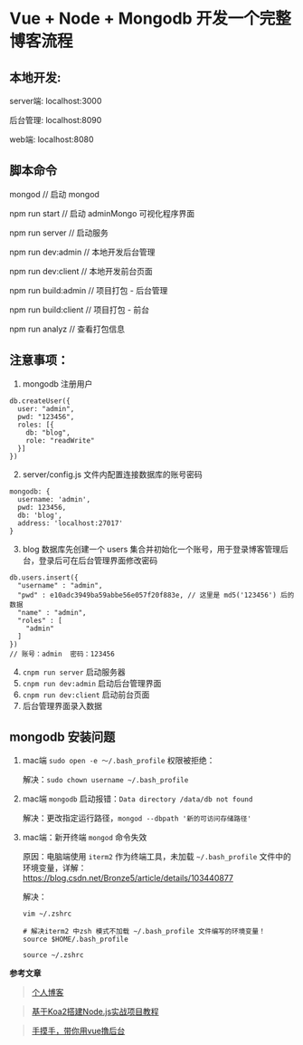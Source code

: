 # Vue + Node + Mongodb 开发一个完整博客流程

## 本地开发:
server端: localhost:3000

后台管理: localhost:8090

web端: localhost:8080


## 脚本命令
mongod // 启动 mongod

npm run start // 启动 adminMongo 可视化程序界面

npm run server  // 启动服务

npm run dev:admin // 本地开发后台管理

npm run dev:client // 本地开发前台页面

npm run build:admin // 项目打包 - 后台管理

npm run build:client // 项目打包 - 前台

npm run analyz  // 查看打包信息



## 注意事项： 
  1. mongodb 注册用户
  
    db.createUser({
      user: "admin",
      pwd: "123456",
      roles: [{
        db: "blog",
        role: "readWrite"
      }]
    })
    
  2. server/config.js 文件内配置连接数据库的账号密码
  
    mongodb: {
      username: 'admin',
      pwd: 123456,
      db: 'blog',
      address: 'localhost:27017'
    }
    
  3. blog 数据库先创建一个 users 集合并初始化一个账号，用于登录博客管理后台，登录后可在后台管理界面修改密码
  
    db.users.insert({
      "username" : "admin",
      "pwd" : e10adc3949ba59abbe56e057f20f883e, // 这里是 md5('123456') 后的数据
      "name" : "admin",
      "roles" : [
        "admin"
      ]
    })
    // 账号：admin  密码：123456
    
  4. `cnpm run server` 启动服务器
  5. `cnpm run dev:admin` 启动后台管理界面
  6. `cnpm run dev:client` 启动前台页面
  7. 后台管理界面录入数据


## mongodb 安装问题

1. mac端 `sudo open -e 〜/.bash_profile` 权限被拒绝：

   解决：`sudo chown username ~/.bash_profile`
   
2. mac端 `mongodb` 启动报错：`Data directory /data/db not found`

   解决：更改指定运行路径，`mongod --dbpath '新的可访问存储路径'`
   
3. mac端：新开终端 `mongod` 命令失效

   原因：电脑端使用 `iterm2` 作为终端工具，未加载 `~/.bash_profile` 文件中的环境变量，详解：https://blog.csdn.net/Bronze5/article/details/103440877
   
   解决：
   
   ```
   vim ~/.zshrc
   
   # 解决iterm2 中zsh 模式不加载 ~/.bash_profile 文件编写的环境变量！
   source $HOME/.bash_profile
   
   source ~/.zshrc
   ```



**参考文章**
> [个人博客](http://dzblog.cn/article/5a69609c3c04164b0bd4b964)

> [基于Koa2搭建Node.js实战项目教程](https://github.com/ikcamp/koa2-tutorial)

> [手摸手，带你用vue撸后台](https://segmentfault.com/a/1190000010043013)
